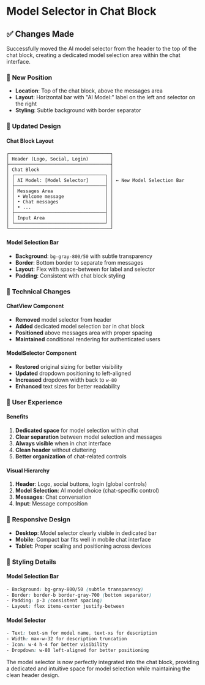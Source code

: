 # Model Selector in Chat Block

## ✅ Changes Made

Successfully moved the AI model selector from the header to the top of the chat block, creating a dedicated model selection area within the chat interface.

### 📍 **New Position**

- **Location**: Top of the chat block, above the messages area
- **Layout**: Horizontal bar with "AI Model:" label on the left and selector on the right
- **Styling**: Subtle background with border separator

### 🎨 **Updated Design**

#### Chat Block Layout
```
┌─────────────────────────────────────┐
│ Header (Logo, Social, Login)        │
├─────────────────────────────────────┤
│ Chat Block                          │
│ ┌─────────────────────────────────┐ │
│ │ AI Model: [Model Selector]      │ │ ← New Model Selection Bar
│ ├─────────────────────────────────┤ │
│ │ Messages Area                   │ │
│ │ • Welcome message               │ │
│ │ • Chat messages                 │ │
│ │ • ...                           │ │
│ ├─────────────────────────────────┤ │
│ │ Input Area                      │ │
│ └─────────────────────────────────┘ │
└─────────────────────────────────────┘
```

#### Model Selection Bar
- **Background**: `bg-gray-800/50` with subtle transparency
- **Border**: Bottom border to separate from messages
- **Layout**: Flex with space-between for label and selector
- **Padding**: Consistent with chat block styling

### 🔧 **Technical Changes**

#### ChatView Component
- **Removed** model selector from header
- **Added** dedicated model selection bar in chat block
- **Positioned** above messages area with proper spacing
- **Maintained** conditional rendering for authenticated users

#### ModelSelector Component
- **Restored** original sizing for better visibility
- **Updated** dropdown positioning to left-aligned
- **Increased** dropdown width back to `w-80`
- **Enhanced** text sizes for better readability

### 🎯 **User Experience**

#### Benefits
1. **Dedicated space** for model selection within chat
2. **Clear separation** between model selection and messages
3. **Always visible** when in chat interface
4. **Clean header** without cluttering
5. **Better organization** of chat-related controls

#### Visual Hierarchy
1. **Header**: Logo, social buttons, login (global controls)
2. **Model Selection**: AI model choice (chat-specific control)
3. **Messages**: Chat conversation
4. **Input**: Message composition

### 📱 **Responsive Design**

- **Desktop**: Model selector clearly visible in dedicated bar
- **Mobile**: Compact bar fits well in mobile chat interface
- **Tablet**: Proper scaling and positioning across devices

### 🎨 **Styling Details**

#### Model Selection Bar
```css
- Background: bg-gray-800/50 (subtle transparency)
- Border: border-b border-gray-700 (bottom separator)
- Padding: p-3 (consistent spacing)
- Layout: flex items-center justify-between
```

#### Model Selector
```css
- Text: text-sm for model name, text-xs for description
- Width: max-w-32 for description truncation
- Icon: w-4 h-4 for better visibility
- Dropdown: w-80 left-aligned for better positioning
```

The model selector is now perfectly integrated into the chat block, providing a dedicated and intuitive space for model selection while maintaining the clean header design.
